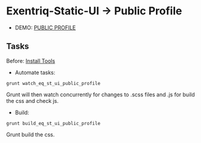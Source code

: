# Exentriq-Static-UI -> Public Profile

- DEMO: [PUBLIC PROFILE](http://exentriq.labs-app.com/static-ui/ui/public_profile/index.html)

## Tasks

Before: [Install Tools](https://github.com/ExentriqLtd/Exentriq-Static-UI#installation-tools)

- Automate tasks:

```
grunt watch_eq_st_ui_public_profile
```

Grunt will then watch concurrently for changes to .scss files and .js for build the css and check js.

- Build:

```
grunt build_eq_st_ui_public_profile
```

Grunt build the css.